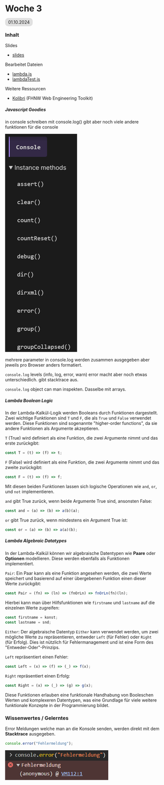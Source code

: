 # Woche 3

<span style="background-color: #e0e0e0; border-radius: 10px; padding: 5px 10px;">01.10.2024</span>

### Inhalt

Slides

- [slides](WebProgramming_3_Snake_ADT.pdf)

Bearbeitet Dateien

- [lambda.js](./lambda.js)
- [lambdaTest.js](./lambdaTest.js)

Weitere Ressourcen

- [Kolibri](https://webengineering-fhnw.github.io/Kolibri/index.html) (FHNW Web Engineering Toolkit)

##### Javascript Goodies

in console schreiben mit console.log()
gibt aber noch viele andere funktionen für die console

![console](images/console.png)

mehrere parameter in console.log werden zusammen ausgegeben aber jeweils pro Browser anders formatiert.

`console.log` levels (info, log, error, warn)
error macht aber noch etwas unterschiedlich. gibt stacktrace aus.

`console.log` object can man inspekten. Dasselbe mit arrays.

##### Lambda Boolean Logic

In der Lambda-Kalkül-Logik werden Booleans durch Funktionen dargestellt. Zwei wichtige Funktionen sind `T` und `F`, die als `True` und `False` verwendet werden. Diese Funktionen sind sogenannte "higher-order functions", da sie andere Funktionen als Argumente akzeptieren.

`T` (True) wird definiert als eine Funktion, die zwei Argumente nimmt und das erste zurückgibt:

```javascript
const T = (t) => (f) => t;
```

`F` (False) wird definiert als eine Funktion, die zwei Argumente nimmt und das zweite zurückgibt:

```javascript
const F = (t) => (f) => f;
```

Mit diesen beiden Funktionen lassen sich logische Operationen wie `and`, `or`, und `not` implementieren.

`and` gibt True zurück, wenn beide Argumente True sind, ansonsten False:

```javascript
const and = (a) => (b) => a(b)(a);
```

`or` gibt True zurück, wenn mindestens ein Argument True ist:

```javascript
const or = (a) => (b) => a(a)(b);
```

##### Lambda Algebraic Datatypes

In der Lambda-Kalkül können wir algebraische Datentypen wie **Paare** oder **Optionen** modellieren. Diese werden ebenfalls als Funktionen implementiert.

`Pair`: Ein Paar kann als eine Funktion angesehen werden, die zwei Werte speichert und basierend auf einer übergebenen Funktion einen dieser Werte zurückgibt:

```javascript
const Pair = (fn) => (ln) => (fnOrLn) => fnOrLn(fn)(ln);
```

Hierbei kann man über Hilfsfunktionen wie `firstname` und `lastname` auf die einzelnen Werte zugreifen:

```javascript
const firstname = konst;
const lastname = snd;
```

`Either`: Der algebraische Datentyp `Either` kann verwendet werden, um zwei mögliche Werte zu repräsentieren, entweder `Left` (für Fehler) oder `Right` (für Erfolg). Dies ist nützlich für Fehlermanagement und ist eine Form des "Entweder-Oder"-Prinzips.

`Left` repräsentiert einen Fehler:

```javascript
const Left = (x) => (f) => (_) => f(x);
```

`Right` repräsentiert einen Erfolg:

```javascript
const Right = (x) => (_) => (g) => g(x);
```

Diese Funktionen erlauben eine funktionale Handhabung von Booleschen Werten und komplexeren Datentypen, was eine Grundlage für viele weitere funktionale Konzepte in der Programmierung bildet.

### Wissenwertes / Gelerntes

Error Meldungen welche man an die Konsole senden, werden direkt mit dem **Stacktrace** ausgegeben.

```javascript
console.error("Fehlermeldung");
```

![stacktrace](images/stacktrace.png)
